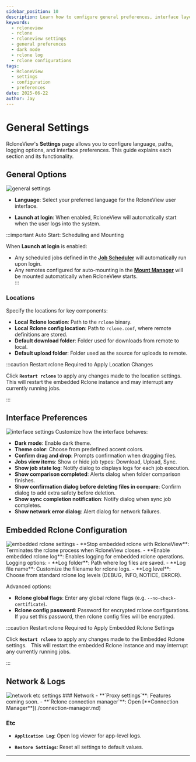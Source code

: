 ```yaml
---
sidebar_position: 10
description: Learn how to configure general preferences, interface layout, paths, and embedded Rclone settings in RcloneView.
keywords:
  - rcloneview
  - rclone
  - rcloneview settings
  - general preferences
  - dark mode
  - rclone log
  - rclone configurations
tags:
  - RcloneView
  - settings
  - configuration
  - preferences
date: 2025-06-22
author: Jay
---
```

# General Settings

RcloneView's **Settings** page allows you to configure language, paths, logging options, and interface preferences. This guide explains each section and its functionality.

## General Options

<img src="/support/images/en/howto/rcloneview-basic/general-settings.png" alt="general settings" class="img-medium img-center" />

- **Language**: Select your preferred language for the RcloneView user interface.  

- **Launch at login**: When enabled, RcloneView will automatically start when the user logs into the system.

:::important Auto Start: Scheduling and Mounting

When **Launch at login** is enabled:  

- Any scheduled jobs defined in the [**Job Scheduler**](../rcloneview-advanced/job-scheduling-and-execution.md) will automatically run upon login.  
- Any remotes configured for auto-mounting in the [**Mount Manager**](./mount-cloud-storage-as-a-local-drive.md#method-1-mount-from-remote-explorer) will be mounted automatically when RcloneView starts.  
:::

### Locations
Specify the locations for key components:

- **Local Rclone location**: Path to the `rclone` binary.
- **Local Rclone config location**: Path to `rclone.conf`, where remote definitions are stored.
- **Default download folder**: Folder used for downloads from remote to local.
- **Default upload folder**: Folder used as the source for uploads to remote.

:::caution Restart rclone Required to Apply Location Changes

Click **`Restart rclone`** to apply any changes made to the location settings.  
This will restart the embedded Rclone instance and may interrupt any currently running jobs.  

:::

## Interface Preferences

<img src="/support/images/en/howto/rcloneview-basic/interface-settings.png" alt="interface settings" class="img-medium img-center" />
Customize how the interface behaves:

- **Dark mode**: Enable dark theme.
- **Theme color**: Choose from predefined accent colors.
- **Confirm drag and drop**: Prompts confirmation when dragging files.
- **Jobs view items**: Show or hide job types: Download, Upload, Sync.
- **Show job state log**: Notify dialog to displays logs for each job execution.
- **Show comparison completed**: Alerts dialog when folder comparison finishes.
- **Show confirmation dialog before deleting files in compare**: Confirm dialog to add extra safety before deletion.
- **Show sync completion notification**: Notify dialog when sync job completes.
- **Show network error dialog**: Alert dialog for network failures.

## Embedded Rclone Configuration

<img src="/support/images/en/howto/rcloneview-basic/embedded-rclone-settings.png" alt="embedded rclone settings" class="img-medium img-center" />
- **Stop embedded rclone with RcloneView**: Terminates the rclone process when RcloneView closes.
- **Enable embedded rclone log**: Enables logging for embedded rclone operations.
	Logging options:  
	- **Log folder**: Path where log files are saved.  
	- **Log file name**: Customize the filename for rclone logs.  
	- **Log level**: Choose from standard rclone log levels (DEBUG, INFO, NOTICE, ERROR).  

Advanced options:  
- **Rclone global flags**: Enter any global rclone flags (e.g. `--no-check-certificate`).  
- **Rclone config password**: Password for encrypted rclone configurations. If you set this password, then rclone config files will be encrypted.  

:::caution Restart rclone Required to Apply Embedded Rclone Settings

Click **`Restart rclone`** to apply any changes made to the Embedded Rclone settings.  
This will restart the embedded Rclone instance and may interrupt any currently running jobs.  

:::

## Network & Logs

<img src="/support/images/en/howto/rcloneview-basic/network-etc-settings.png" alt="network etc settings" class="img-medium img-center" />
### Network
- **`Proxy settings`**: Features coming soon.
- **`Rclone connection manager`**: Open [**Connection Manager**](./connection-manager.md)

### Etc
- **`Application Log`**: Open log viewer for app-level logs.

- **`Restore Settings`**: Reset all settings to default values.

---
